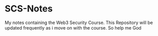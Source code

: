 # SCS-Notes
My notes containing the Web3 Security Course. This Repository will be updated frequently as i move on with the course. So help me God
